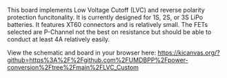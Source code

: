 This board implements Low Voltage Cutoff (LVC) and reverse polarity protection funcitonality. It is currently designed for 1S, 2S, or 3S LiPo batteries. It features XT60 connectors and is relatively small. The FETs selected are P-Channel not the best on resistance but should be able to conduct at least 4A relatively easily.

View the schematic and board in your browser here: https://kicanvas.org/?github=https%3A%2F%2Fgithub.com%2FUMDBPP%2Fpower-conversion%2Ftree%2Fmain%2FLVC_Custom
